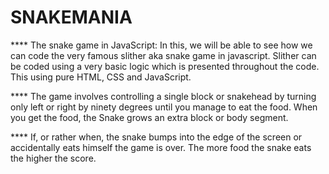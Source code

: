 # SNAKEMANIA

****   The snake game in JavaScript: In this, we will be able to see how we can code the very famous slither aka snake game in javascript. Slither can be coded using a very basic logic which is presented throughout the code. This using pure HTML, CSS and JavaScript.


****   The game involves controlling a single block or snakehead by turning only left or right by ninety degrees until you manage to eat the food. When you get the food, the Snake grows an extra block or body segment.

****   If, or rather when, the snake bumps into the edge of the screen or accidentally eats himself the game is over. The more food the snake eats the higher the score.
